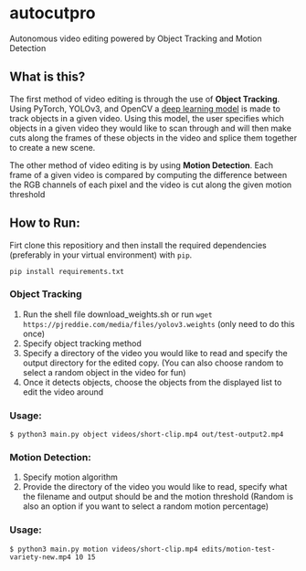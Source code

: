 # autocutpro
 
Autonomous video editing powered by Object Tracking and Motion Detection

## What is this?
The first method of video editing is through the use of **Object Tracking**. Using PyTorch, YOLOv3, and OpenCV a [deep learning model](https://github.com/abewley/sort) is made to track objects in a given video. Using this model, the user specifies which objects in a given video they would like to scan through and will then make cuts along the frames of these objects in the video and splice them together to create a new scene.

The other method of video editing is by using **Motion Detection**. Each frame of a given video is compared by computing the difference between the RGB channels of each pixel and the video is cut along the given motion threshold

## How to Run:
Firt clone this repositiory and then install the required dependencies (preferably in your virtual environment) with ``pip``.
```
pip install requirements.txt
```
### Object Tracking
  1. Run the shell file download_weights.sh or run 
  ```wget https://pjreddie.com/media/files/yolov3.weights``` (only need to do this once)
  2. Specify object tracking method
  3. Specify a directory of the video you would like to read and specify the output directory for the edited copy. (You can also choose random to select a random object in the video for fun)
  4. Once it detects objects, choose the objects from the displayed list to edit the video around
  ### Usage:

  ```
  $ python3 main.py object videos/short-clip.mp4 out/test-output2.mp4
  ```
### Motion Detection:
  1. Specify motion algorithm
  2. Provide the directory of the video you would like to read, specify what the filename and output should be and the motion threshold (Random is also an option if you want to select a random motion percentage)
  ### Usage:
  ```
  $ python3 main.py motion videos/short-clip.mp4 edits/motion-test-variety-new.mp4 10 15
  ```
